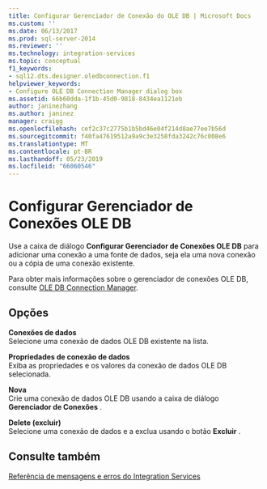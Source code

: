 ```yaml
---
title: Configurar Gerenciador de Conexão do OLE DB | Microsoft Docs
ms.custom: ''
ms.date: 06/13/2017
ms.prod: sql-server-2014
ms.reviewer: ''
ms.technology: integration-services
ms.topic: conceptual
f1_keywords:
- sql12.dts.designer.oledbconnection.f1
helpviewer_keywords:
- Configure OLE DB Connection Manager dialog box
ms.assetid: 66b60dda-1f1b-45d0-9818-8434ea1121eb
author: janinezhang
ms.author: janinez
manager: craigg
ms.openlocfilehash: cef2c37c2775b1b5bd46e04f214d8ae77ee7b56d
ms.sourcegitcommit: f40fa47619512a9a9c3e3258fda3242c76c008e6
ms.translationtype: MT
ms.contentlocale: pt-BR
ms.lasthandoff: 05/23/2019
ms.locfileid: "66060546"
---
```

# <a name="configure-ole-db-connection-manager"></a>Configurar Gerenciador de Conexões OLE DB
  Use a caixa de diálogo **Configurar Gerenciador de Conexões OLE DB** para adicionar uma conexão a uma fonte de dados, seja ela uma nova conexão ou a cópia de uma conexão existente.  
  
 Para obter mais informações sobre o gerenciador de conexões OLE DB, consulte [OLE DB Connection Manager](connection-manager/ole-db-connection-manager.md).  
  
## <a name="options"></a>Opções  
 **Conexões de dados**  
 Selecione uma conexão de dados OLE DB existente na lista.  
  
 **Propriedades de conexão de dados**  
 Exiba as propriedades e os valores da conexão de dados OLE DB selecionada.  
  
 **Nova**  
 Crie uma conexão de dados OLE DB usando a caixa de diálogo **Gerenciador de Conexões** .  
  
 **Delete (excluir)**  
 Selecione uma conexão de dados e a exclua usando o botão **Excluir** .  
  
## <a name="see-also"></a>Consulte também  
 [Referência de mensagens e erros do Integration Services](../../2014/integration-services/integration-services-error-and-message-reference.md)  
  
  
